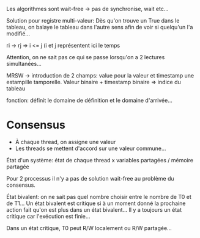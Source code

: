 

Les algorithmes sont wait-free -> pas de synchronise, wait etc...

Solution pour registre multi-valeur: Dès qu'on trouve un True dans le tableau, on balaye le tableau dans l'autre sens afin de voir si quelqu'un l'a modifié...

ri -> rj => i <= j (i et j représentent ici le temps

Attention, on ne sait pas ce qui se passe lorsqu'on a 2 lectures simultanées...

MRSW -> introduction de 2 champs: value pour la valeur et timestamp une estampille tamporelle. Valeur binaire + timestamp binaire => indice du tableau

fonction: définit le domaine de définition et le domaine d'arrivée...


# Consensus

- À chaque thread, on assigne une valeur
- Les threads se mettent d'accord sur une valeur commune...

État d'un système: état de chaque thread x variables partagées / mémoire partagée

Pour 2 processus il n'y a pas de solution wait-free au problème du consensus.

État bivalent: on ne sait pas quel nombre choisir entre le nombre de T0 et de T1...
Un état bivalent est critique si à un moment donné la prochaine action fait qu'on est plus dans un état bivalent...
Il y a toujours un état critique car l'exécution est finie...

Dans un état critique, T0 peut R/W localement ou R/W partagée...
